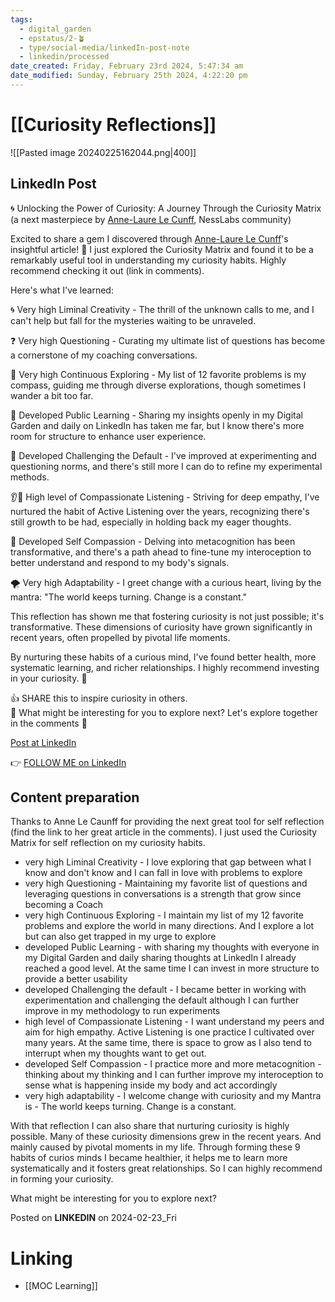 ```yaml
---
tags:
  - digital_garden
  - epstatus/2-🪴
  - type/social-media/linkedIn-post-note
  - linkedin/processed
date_created: Friday, February 23rd 2024, 5:47:34 am
date_modified: Sunday, February 25th 2024, 4:22:20 pm
---
```

# [[Curiosity Reflections]]
![[Pasted image 20240225162044.png|400]]
## LinkedIn Post
🌀 Unlocking the Power of Curiosity: A Journey Through the Curiosity Matrix  
(a next masterpiece by [Anne-Laure Le Cunff](https://www.linkedin.com/in/ACoAAAZS4-0Bp9c9yPb6ni-1TIbieOs4XSapDHM), NessLabs community)  
  
Excited to share a gem I discovered through [Anne-Laure Le Cunff](https://www.linkedin.com/in/ACoAAAZS4-0Bp9c9yPb6ni-1TIbieOs4XSapDHM)'s insightful article! 🌱 I just explored the Curiosity Matrix and found it to be a remarkably useful tool in understanding my curiosity habits. Highly recommend checking it out (link in comments).  
  
Here's what I've learned:  
  
🌀 Very high Liminal Creativity - The thrill of the unknown calls to me, and I can't help but fall for the mysteries waiting to be unraveled.  
  
❓ Very high Questioning - Curating my ultimate list of questions has become a cornerstone of my coaching conversations.  
  
🧭 Very high Continuous Exploring - My list of 12 favorite problems is my compass, guiding me through diverse explorations, though sometimes I wander a bit too far.  
  
🌱 Developed Public Learning - Sharing my insights openly in my Digital Garden and daily on LinkedIn has taken me far, but I know there's more room for structure to enhance user experience.  
  
🔄 Developed Challenging the Default - I've improved at experimenting and questioning norms, and there's still more I can do to refine my experimental methods.  
  
👂💖 High level of Compassionate Listening - Striving for deep empathy, I've nurtured the habit of Active Listening over the years, recognizing there's still growth to be had, especially in holding back my eager thoughts.  
  
🤲 Developed Self Compassion - Delving into metacognition has been transformative, and there's a path ahead to fine-tune my interoception to better understand and respond to my body's signals.  
  
🌪️ Very high Adaptability - I greet change with a curious heart, living by the mantra: "The world keeps turning. Change is a constant."  
  
This reflection has shown me that fostering curiosity is not just possible; it's transformative. These dimensions of curiosity have grown significantly in recent years, often propelled by pivotal life moments.  
  
By nurturing these habits of a curious mind, I've found better health, more systematic learning, and richer relationships. I highly recommend investing in your curiosity. 🌱  
  
👍 SHARE this to inspire curiosity in others.  
💭 What might be interesting for you to explore next? Let's explore together in the comments 💭

[Post at LinkedIn](https://www.linkedin.com/posts/sebastiankamilli_unlocking-the-power-of-curiosity-a-journey-activity-7166703262983770112-A72l?utm_source=share&utm_medium=member_desktop)

👉 [FOLLOW ME on LinkedIn](https://www.linkedin.com/comm/mynetwork/discovery-see-all?usecase=PEOPLE_FOLLOWS&followMember=sebastiankamilli)

## Content preparation
Thanks to Anne Le Caunff for providing the next great tool for self reflection (find the link to her great article in the comments). I just used the Curiosity Matrix for self reflection on my curiosity habits. 

+ very high Liminal Creativity - I love exploring that gap between what I know and don't know and I can fall in love with problems to explore
+ very high Questioning - Maintaining my favorite list of questions and leveraging questions in conversations is a strength that grow since becoming a Coach
+ very high Continuous Exploring - I maintain my list of my 12 favorite problems and explore the world in many directions. And I explore a lot but can also get trapped in my urge to explore
+ developed Public Learning -  with sharing my thoughts with everyone in my Digital Garden and daily sharing thoughts at LinkedIn I already reached a good level. At the same time I can invest in more structure to provide a better usability
+ developed Challenging  the default - I became better in working with experimentation and challenging the default although I can further improve in my methodology to run experiments
+ high level of Compassionate Listening - I want understand my peers and aim for high empathy. Active Listening is one practice I cultivated over many years. At the same time, there is space to grow as I also tend to interrupt when my thoughts want to get out.
+ developed Self Compassion - I practice more and more metacognition - thinking about my thinking and I can further improve my interoception to sense what is happening inside my body and act accordingly
+ very high adaptability - I welcome change with curiosity and my Mantra is - The world keeps turning. Change is a constant.

With that reflection I can also share that nurturing curiosity is highly possible. Many of these curiosity dimensions grew in the recent years. And mainly caused by pivotal moments in my life. Through forming these 9 habits of curios minds I became healthier, it helps me to learn more systematically and it fosters great relationships. So I can highly recommend in forming your curiosity. 

What might be interesting for you to explore next? 

Posted on **LINKEDIN** on 2024-02-23_Fri
# Linking
+ [[MOC Learning]]
